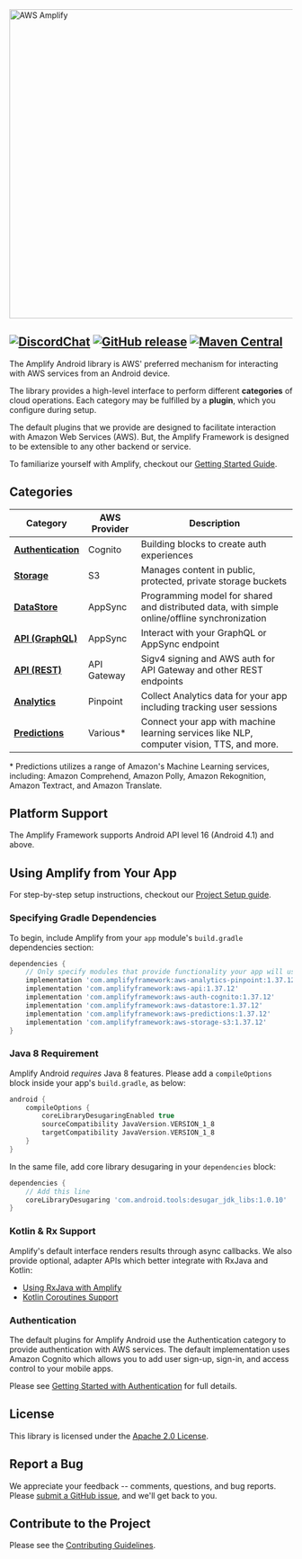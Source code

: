 <img src="https://s3.amazonaws.com/aws-mobile-hub-images/aws-amplify-logo.png" alt="AWS Amplify" width="550">
 
[![DiscordChat](https://img.shields.io/discord/308323056592486420?logo=discord)](https://discord.gg/jWVbPfC)
[![GitHub release](https://img.shields.io/github/release/aws-amplify/amplify-android.svg)](https://github.com/aws-amplify/amplify-android/releases)
[![Maven Central](https://img.shields.io/maven-central/v/com.amplifyframework/core.svg)](https://search.maven.org/search?q=g:com.amplifyframework%20a:core)
-------------------------------------------------------

The Amplify Android library is AWS' preferred mechanism for interacting
with AWS services from an Android device.

The library provides a high-level interface to perform different
**categories** of cloud operations. Each category may be fulfilled by a
**plugin**, which you configure during setup.

The default plugins that we provide are designed to facilitate
interaction with Amazon Web Services (AWS). But, the Amplify Framework
is designed to be extensible to any other backend or service.

To familiarize yourself with Amplify, checkout our [Getting Started
Guide](https://docs.amplify.aws/start/q/integration/android).

## Categories

| Category                                                                                        | AWS Provider | Description                                |
|-------------------------------------------------------------------------------------------------|--------------|--------------------------------------------|
| **[Authentication](https://docs.amplify.aws/lib/auth/getting-started/q/platform/android)**      | Cognito      | Building blocks to create auth experiences |
| **[Storage](https://docs.amplify.aws/lib/storage/getting-started/q/platform/android)**          | S3           | Manages content in public, protected, private storage buckets |
| **[DataStore](https://docs.amplify.aws/lib/datastore/getting-started/q/platform/android)**      | AppSync      | Programming model for shared and distributed data, with simple online/offline synchronization |
| **[API (GraphQL)](https://docs.amplify.aws/lib/graphqlapi/getting-started/q/platform/android)** | AppSync      | Interact with your GraphQL or AppSync endpoint |
| **[API (REST)](https://docs.amplify.aws/lib/restapi/getting-started/q/platform/android)**       | API Gateway  | Sigv4 signing and AWS auth for API Gateway and other REST endpoints |
| **[Analytics](https://docs.amplify.aws/lib/analytics/getting-started/q/platform/android)**      | Pinpoint     | Collect Analytics data for your app including tracking user sessions |
| **[Predictions](https://docs.amplify.aws/lib/predictions/getting-started/q/platform/android)**  | Various*     | Connect your app with machine learning services like NLP, computer vision, TTS, and more. |

\* Predictions utilizes a range of Amazon's Machine Learning services,
including: Amazon Comprehend, Amazon Polly, Amazon Rekognition, Amazon
Textract, and Amazon Translate.

## Platform Support

The Amplify Framework supports Android API level 16 (Android 4.1) and above.

## Using Amplify from Your App

For step-by-step setup instructions, checkout our [Project Setup
guide](https://docs.amplify.aws/lib/project-setup/prereq/q/platform/android).

### Specifying Gradle Dependencies

To begin, include Amplify from your `app` module's `build.gradle`
dependencies section:

```groovy
dependencies {
    // Only specify modules that provide functionality your app will use
    implementation 'com.amplifyframework:aws-analytics-pinpoint:1.37.12'
    implementation 'com.amplifyframework:aws-api:1.37.12'
    implementation 'com.amplifyframework:aws-auth-cognito:1.37.12'
    implementation 'com.amplifyframework:aws-datastore:1.37.12'
    implementation 'com.amplifyframework:aws-predictions:1.37.12'
    implementation 'com.amplifyframework:aws-storage-s3:1.37.12'
}
```

### Java 8 Requirement

Amplify Android _requires_ Java 8 features. Please add a `compileOptions`
block inside your app's `build.gradle`, as below:

```gradle
android {
    compileOptions {
        coreLibraryDesugaringEnabled true
        sourceCompatibility JavaVersion.VERSION_1_8
        targetCompatibility JavaVersion.VERSION_1_8
    }
}
```
In the same file, add core library desugaring in your `dependencies`
block:
```gradle
dependencies {
    // Add this line
    coreLibraryDesugaring 'com.android.tools:desugar_jdk_libs:1.0.10'
}
```

### Kotlin & Rx Support

Amplify's default interface renders results through async callbacks. We also provide optional, adapter APIs which better integrate with RxJava and Kotlin:

 - [Using RxJava with Amplify](https://docs.amplify.aws/lib/project-setup/rxjava/q/platform/android)
 - [Kotlin Coroutines Support](https://docs.amplify.aws/lib/project-setup/coroutines/q/platform/android)

### Authentication

The default plugins for Amplify Android use the Authentication category to
provide authentication with AWS services. The default implementation uses Amazon
Cognito which allows you to add user sign-up, sign-in, and access control to
your mobile apps.

Please see [Getting Started with
Authentication](https://docs.amplify.aws/lib/auth/getting-started/q/platform/android)
for full details.

## License

This library is licensed under the [Apache 2.0 License](./LICENSE).

## Report a Bug

We appreciate your feedback -- comments, questions, and bug reports. Please
[submit a GitHub issue](https://github.com/aws-amplify/amplify-android/issues),
and we'll get back to you.

## Contribute to the Project

Please see the [Contributing Guidelines](./CONTRIBUTING.md).
